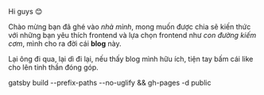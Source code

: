 Hi guys 😊

Chào mừng bạn đã ghé vào *nhà mình*, mong muốn được chia sẽ kiến thức với những bạn yêu thích frontend và lựa chọn frontend như *con đường kiếm cơm*, mình cho ra đời cái **blog** này.

Lại ông đi qua, lại dì đi lại, nếu thấy blog mình hữu ích, tiện tay bấm cái like cho lên tinh thần đóng góp.

gatsby build --prefix-paths --no-uglify && gh-pages -d public